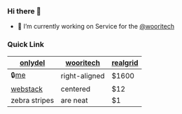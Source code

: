 ### Hi there 👋

<!--
**onlydel/onlydel** is a ✨ _special_ ✨ repository because its `README.md` (this file) appears on your GitHub profile.
-->

- 🔭 I’m currently working on Service for the [@wooritech](https://github.com/wooritech)

<!--
- 🌱 I’m currently learning ...
- 👯 I’m looking to collaborate on ...
- 🤔 I’m looking for help with ...
- 💬 Ask me about ...
- 📫 How to reach me: ...
- 😄 Pronouns: ...
- ⚡ Fun fact: ...
-->

### Quick Link

| [onlydel](https://github.com/onlydel)   | [wooritech](https://github.com/wooritech) | [realgrid](https://github.com/realgrid) |
| --- | --- | -- |
| 🔒[me](https://github.com/onlydel/me)      | right-aligned | $1600 |
| [webstack](https://github.com/onlydel/webstack)      | centered      |   $12 |
| zebra stripes | are neat      |    $1 |
